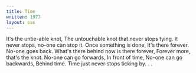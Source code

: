 ```yaml
---
title: Time
written: 1977
layout: sas
---
```


<div class="poem">
It's the untie-able knot,  
The untouchable knot that never stops tying.  
It never stops, no-one can stop it.  
Once something is done,  
It's there forever.  
No-one goes back.  
What's there behind now is there forever,  
Forever more, that's the knot.  
No-one can go forwards,  
In front of time,  
No-one can go backwards,  
Behind time.  
Time just never stops ticking by. . .  
</div>

